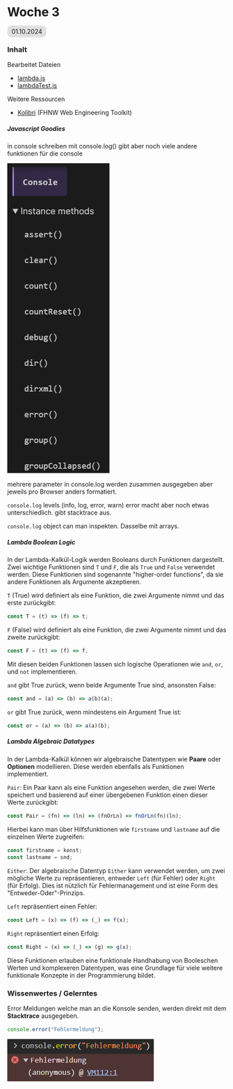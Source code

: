# Woche 3

<span style="background-color: #e0e0e0; border-radius: 10px; padding: 5px 10px;">01.10.2024</span>

### Inhalt

Bearbeitet Dateien

- [lambda.js](./lambda.js)
- [lambdaTest.js](./lambdaTest.js)

Weitere Ressourcen

- [Kolibri](https://webengineering-fhnw.github.io/Kolibri/index.html) (FHNW Web Engineering Toolkit)

##### Javascript Goodies

in console schreiben mit console.log()
gibt aber noch viele andere funktionen für die console

![console](images/console.png)

mehrere parameter in console.log werden zusammen ausgegeben aber jeweils pro Browser anders formatiert.

`console.log` levels (info, log, error, warn)
error macht aber noch etwas unterschiedlich. gibt stacktrace aus.

`console.log` object can man inspekten. Dasselbe mit arrays.

##### Lambda Boolean Logic

In der Lambda-Kalkül-Logik werden Booleans durch Funktionen dargestellt. Zwei wichtige Funktionen sind `T` und `F`, die als `True` und `False` verwendet werden. Diese Funktionen sind sogenannte "higher-order functions", da sie andere Funktionen als Argumente akzeptieren.

`T` (True) wird definiert als eine Funktion, die zwei Argumente nimmt und das erste zurückgibt:

```javascript
const T = (t) => (f) => t;
```

`F` (False) wird definiert als eine Funktion, die zwei Argumente nimmt und das zweite zurückgibt:

```javascript
const F = (t) => (f) => f;
```

Mit diesen beiden Funktionen lassen sich logische Operationen wie `and`, `or`, und `not` implementieren.

`and` gibt True zurück, wenn beide Argumente True sind, ansonsten False:

```javascript
const and = (a) => (b) => a(b)(a);
```

`or` gibt True zurück, wenn mindestens ein Argument True ist:

```javascript
const or = (a) => (b) => a(a)(b);
```

##### Lambda Algebraic Datatypes

In der Lambda-Kalkül können wir algebraische Datentypen wie **Paare** oder **Optionen** modellieren. Diese werden ebenfalls als Funktionen implementiert.

`Pair`: Ein Paar kann als eine Funktion angesehen werden, die zwei Werte speichert und basierend auf einer übergebenen Funktion einen dieser Werte zurückgibt:

```javascript
const Pair = (fn) => (ln) => (fnOrLn) => fnOrLn(fn)(ln);
```

Hierbei kann man über Hilfsfunktionen wie `firstname` und `lastname` auf die einzelnen Werte zugreifen:

```javascript
const firstname = konst;
const lastname = snd;
```

`Either`: Der algebraische Datentyp `Either` kann verwendet werden, um zwei mögliche Werte zu repräsentieren, entweder `Left` (für Fehler) oder `Right` (für Erfolg). Dies ist nützlich für Fehlermanagement und ist eine Form des "Entweder-Oder"-Prinzips.

`Left` repräsentiert einen Fehler:

```javascript
const Left = (x) => (f) => (_) => f(x);
```

`Right` repräsentiert einen Erfolg:

```javascript
const Right = (x) => (_) => (g) => g(x);
```

Diese Funktionen erlauben eine funktionale Handhabung von Booleschen Werten und komplexeren Datentypen, was eine Grundlage für viele weitere funktionale Konzepte in der Programmierung bildet.

### Wissenwertes / Gelerntes

Error Meldungen welche man an die Konsole senden, werden direkt mit dem **Stacktrace** ausgegeben.

```javascript
console.error("Fehlermeldung");
```

![stacktrace](images/stacktrace.png)
